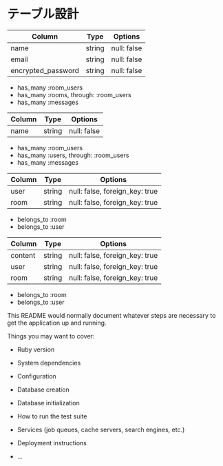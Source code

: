 # テーブル設計

<!-- usersテーブル -->
| Column             | Type  | Options      |
| ------------------ | ----- | ------------ |
| name               | string | null: false |
| email              | string | null: false |
| encrypted_password | string | null: false |
 
 <!-- Association -->
- has_many :room_users
- has_many :rooms, through: :room_users
- has_many :messages



<!-- roomsテーブル -->
| Column             | Type  | Options      |
| ------------------ | ----- | ------------ |
| name               | string | null: false |

<!-- Association -->
- has_many :room_users
- has_many :users, through: :room_users
- has_many :messages



<!-- room_usersテーブル -->
| Column             | Type  | Options      |
| ------------------ | ----- | ------------ |
| user               | string | null: false, foreign_key: true |
| room               | string | null: false, foreign_key: true |

<!-- Association -->
- belongs_to :room
- belongs_to :user



<!-- messagesテーブル -->
| Column             | Type  | Options      |
| ------------------ | ----- | ------------ |
| content            | string | null: false, foreign_key: true |
| user               | string | null: false, foreign_key: true |
| room               | string | null: false, foreign_key: true |

- belongs_to :room
- belongs_to :user



This README would normally document whatever steps are necessary to get the
application up and running.

Things you may want to cover:

* Ruby version

* System dependencies

* Configuration

* Database creation

* Database initialization

* How to run the test suite

* Services (job queues, cache servers, search engines, etc.)

* Deployment instructions

* ...
